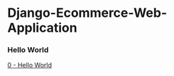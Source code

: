 # Django-Ecommerce-Web-Application

### Hello World

[0  - Hello World](../../tree/e15da879727c83e2b14eae4af9f64754466a7260/)